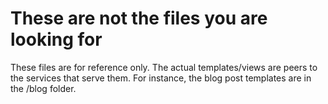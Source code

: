 # These are not the files you are looking for

These files are for reference only.  The actual templates/views are peers to
the services that serve them.  For instance, the blog post templates are in
the /blog folder.
